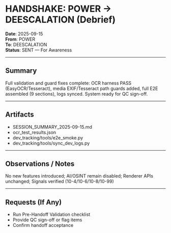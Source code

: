 # HANDSHAKE: POWER → DEESCALATION (Debrief)
**Date**: 2025-09-15  
**From**: POWER  
**To**: DEESCALATION  
**Status**: SENT — For Awareness

---

## Summary
Full validation and guard fixes complete: OCR harness PASS (EasyOCR/Tesseract), media EXIF/Tesseract path guards added, full E2E assembled (9 sections), logs synced. System ready for QC sign-off.

---

## Artifacts
- SESSION_SUMMARY_2025-09-15.md
- ocr_test_results.json
- dev_tracking/tools/e2e_smoke.py
- dev_tracking/tools/sync_dev_logs.py

---

## Observations / Notes
No new features introduced; AI/OSINT remain disabled; Renderer APIs unchanged; Signals verified (10-4/10-6/10-8/10-99)

---

## Requests (If Any)
- Run Pre-Handoff Validation checklist
- Provide QC sign-off or flag items
- Confirm handoff acceptance

